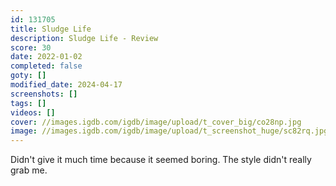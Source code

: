 ```yaml
---
id: 131705
title: Sludge Life
description: Sludge Life - Review
score: 30
date: 2022-01-02
completed: false
goty: []
modified_date: 2024-04-17
screenshots: []
tags: []
videos: []
cover: //images.igdb.com/igdb/image/upload/t_cover_big/co28np.jpg
image: //images.igdb.com/igdb/image/upload/t_screenshot_huge/sc82rq.jpg
---
```

Didn't give it much time because it seemed boring. The style didn't really grab me.